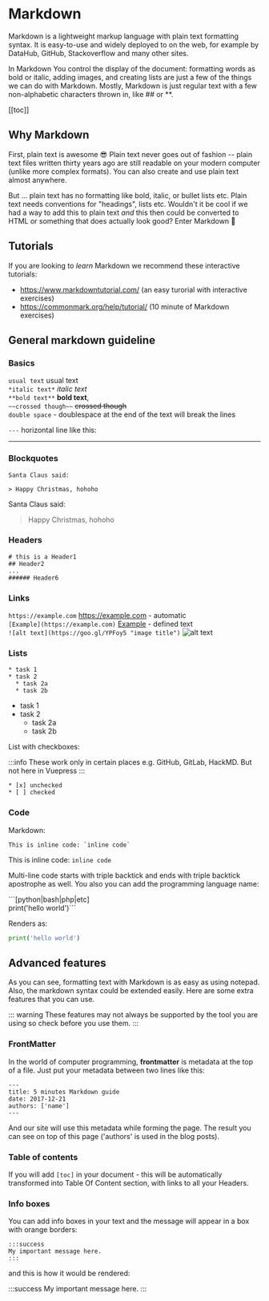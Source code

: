 # Markdown

Markdown is a lightweight markup language with plain text formatting syntax. It is easy-to-use and widely deployed to on the web, for example by DataHub, GitHub, Stackoverflow and many other sites.

In Markdown You control the display of the document: formatting words as bold or italic, adding images, and creating lists are just a few of the things we can do with Markdown. Mostly, Markdown is just regular text with a few non-alphabetic characters thrown in, like ## or **.


[[toc]]


## Why Markdown

First, plain text is awesome 😎 Plain text never goes out of fashion -- plain text files written thirty years ago are still readable on your modern computer (unlike more complex formats). You can also create and use plain text almost anywhere.

But ... plain text has no formatting like bold, italic, or bullet lists etc. Plain text needs conventions for "headings", lists etc. Wouldn't it be cool if we had a way to add this to plain text *and* this then could be converted to HTML or something that does actually look good? Enter Markdown 🦸


## Tutorials

If you are looking to *learn* Markdown we recommend these interactive tutorials:

* https://www.markdowntutorial.com/ (an easy turorial with interactive exercises)
* https://commonmark.org/help/tutorial/ (10 minute of Markdown exercises)


## General markdown guideline

### Basics

`usual text` usual text  
`*italic text*` *italic text*   
`**bold text**` **bold text**,  
`~~crossed though~~` ~~crossed though~~  
`double space` - doublespace at the end of the text will break the lines


`---` horizontal line like this:

---


### Blockquotes

```
Santa Claus said:

> Happy Christmas, hohoho
```

Santa Claus said:

> Happy Christmas, hohoho


### Headers

```
# this is a Header1
## Header2
...
###### Header6
```

### Links

`https://example.com` https://example.com - automatic  
`[Example](https://example.com)` [Example](https://datahub.io) - defined text  
`![alt text](https://goo.gl/YPFoy5 "image title")`
![alt text](https://goo.gl/YPFoy5 "image title")

### Lists

```
* task 1
* task 2
  * task 2a
  * task 2b
```

* task 1
* task 2
  * task 2a
  * task 2b

List with checkboxes:

:::info
These work only in certain places e.g. GitHub, GitLab, HackMD. But not here in Vuepress
:::

```
* [x] unchecked
* [ ] checked
```

### Code

Markdown:

```
This is inline code: `inline code`
```

This is inline code: `inline code`

Multi-line code starts with triple backtick and ends with triple backtick apostrophe as well. You also you can add the programming language name:

\```[python|bash|php|etc]  
print('hello world')```

Renders as:

```python
print('hello world')
```

## Advanced features

As you can see, formatting text with Markdown is as easy as using notepad. Also, the markdown syntax could be extended easily. Here are some extra features that you can use.

::: warning
These features may not always be supported by the tool you are using so check before you use them.
:::

### FrontMatter

In the world of computer programming, **frontmatter** is metadata at the top of a file.
Just put your metadata between two lines like this:

```
---
title: 5 minutes Markdown guide
date: 2017-12-21
authors: ['name']
---
```

And our site will use this metadata while forming the page. The result you can see on top of this page ('authors' is used in the blog posts).

### Table of contents

If you will add `[toc]` in your document - this will be automatically transformed into Table Of Content section, with links to all your Headers.

### Info boxes

You can add info boxes in your text and the message will appear in a box with orange borders:

```
:::success
My important message here.
:::
```

and this is how it would be rendered:

:::success
My important message here.
:::
